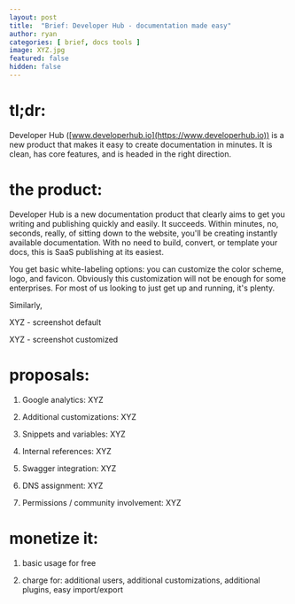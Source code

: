```yaml
---
layout: post
title:  "Brief: Developer Hub - documentation made easy"
author: ryan
categories: [ brief, docs tools ]
image: XYZ.jpg
featured: false
hidden: false
---
```


# tl;dr:

Developer Hub ([www.developerhub.io](https://www.developerhub.io)) is a new product that makes it easy to create documentation in minutes. It is clean, has core features, and is headed in the right direction.

# the product:

Developer Hub is a new documentation product that clearly aims to get you writing and publishing quickly and easily. It succeeds. Within minutes, no, seconds, really, of sitting down to the website, you'll be creating instantly available documentation. With no need to build, convert, or template your docs, this is SaaS publishing at its easiest.

You get basic white-labeling options: you can customize the color scheme, logo, and favicon. Obviously this customization will not be enough for some enterprises. For most of us looking to just get up and running, it's plenty.

Similarly, 

XYZ - screenshot default

XYZ - screenshot customized

# proposals:

1. Google analytics: XYZ

1. Additional customizations: XYZ

1. Snippets and variables: XYZ

1. Internal references: XYZ

1. Swagger integration: XYZ

1. DNS assignment: XYZ

1. Permissions / community involvement: XYZ

# monetize it:

1. basic usage for free

1. charge for: additional users, additional customizations, additional plugins, easy import/export